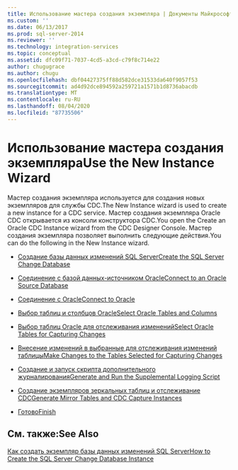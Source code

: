 ```yaml
---
title: Использование мастера создания экземпляра | Документы Майкрософт
ms.custom: ''
ms.date: 06/13/2017
ms.prod: sql-server-2014
ms.reviewer: ''
ms.technology: integration-services
ms.topic: conceptual
ms.assetid: dfc09f71-7037-4cd5-a3cd-c79f8c714e22
author: chugugrace
ms.author: chugu
ms.openlocfilehash: dbf04427375ff88d582dce31533da640f9057f53
ms.sourcegitcommit: ad4d92dce894592a259721a1571b1d8736abacdb
ms.translationtype: MT
ms.contentlocale: ru-RU
ms.lasthandoff: 08/04/2020
ms.locfileid: "87735506"
---
```

# <a name="use-the-new-instance-wizard"></a><span data-ttu-id="9343e-102">Использование мастера создания экземпляра</span><span class="sxs-lookup"><span data-stu-id="9343e-102">Use the New Instance Wizard</span></span>
  <span data-ttu-id="9343e-103">Мастер создания экземпляра используется для создания новых экземпляров для службы CDC.</span><span class="sxs-lookup"><span data-stu-id="9343e-103">The New Instance wizard is used to create a new instance for a CDC service.</span></span> <span data-ttu-id="9343e-104">Мастер создания экземпляра Oracle CDC открывается из консоли конструктора CDC.</span><span class="sxs-lookup"><span data-stu-id="9343e-104">You open the Create an Oracle CDC Instance wizard from the CDC Designer Console.</span></span> <span data-ttu-id="9343e-105">Мастер создания экземпляра позволяет выполнить следующие действия.</span><span class="sxs-lookup"><span data-stu-id="9343e-105">You can do the following in the New Instance wizard.</span></span>  
  
-   [<span data-ttu-id="9343e-106">Создание базы данных изменений SQL Server</span><span class="sxs-lookup"><span data-stu-id="9343e-106">Create the SQL Server Change Database</span></span>](create-the-sql-server-change-database.md)  
  
-   [<span data-ttu-id="9343e-107">Соединение с базой данных-источником Oracle</span><span class="sxs-lookup"><span data-stu-id="9343e-107">Connect to an Oracle Source Database</span></span>](connect-to-an-oracle-source-database.md)  
  
-   [<span data-ttu-id="9343e-108">Соединение с Oracle</span><span class="sxs-lookup"><span data-stu-id="9343e-108">Connect to Oracle</span></span>](connect-to-oracle.md)  
  
-   [<span data-ttu-id="9343e-109">Выбор таблиц и столбцов Oracle</span><span class="sxs-lookup"><span data-stu-id="9343e-109">Select Oracle Tables and Columns</span></span>](select-oracle-tables-and-columns.md)  
  
-   [<span data-ttu-id="9343e-110">Выбор таблиц Oracle для отслеживания изменений</span><span class="sxs-lookup"><span data-stu-id="9343e-110">Select Oracle Tables for Capturing Changes</span></span>](select-oracle-tables-for-capturing-changes.md)  
  
-   [<span data-ttu-id="9343e-111">Внесение изменений в выбранные для отслеживания изменений таблицы</span><span class="sxs-lookup"><span data-stu-id="9343e-111">Make Changes to the Tables Selected for Capturing Changes</span></span>](make-changes-to-the-tables-selected-for-capturing-changes.md)  
  
-   [<span data-ttu-id="9343e-112">Создание и запуск скрипта дополнительного журналирования</span><span class="sxs-lookup"><span data-stu-id="9343e-112">Generate and Run the Supplemental Logging Script</span></span>](generate-and-run-the-supplemental-logging-script.md)  
  
-   [<span data-ttu-id="9343e-113">Создание экземпляров зеркальных таблиц и отслеживание CDC</span><span class="sxs-lookup"><span data-stu-id="9343e-113">Generate Mirror Tables and CDC Capture Instances</span></span>](generate-mirror-tables-and-cdc-capture-instances.md)  
  
-   [<span data-ttu-id="9343e-114">Готово</span><span class="sxs-lookup"><span data-stu-id="9343e-114">Finish</span></span>](finish.md)  
  
## <a name="see-also"></a><span data-ttu-id="9343e-115">См. также:</span><span class="sxs-lookup"><span data-stu-id="9343e-115">See Also</span></span>  
 [<span data-ttu-id="9343e-116">Как создать экземпляр базы данных изменений SQL Server</span><span class="sxs-lookup"><span data-stu-id="9343e-116">How to Create the SQL Server Change Database Instance</span></span>](how-to-create-the-sql-server-change-database-instance.md)  
  
  
